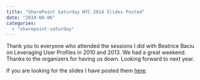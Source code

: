 ```yaml
---
title: "SharePoint Saturday NYC 2014 Slides Posted"
date: "2014-08-06"
categories: 
  - "sharepoint-saturday"
---
```


Thank you to everyone who attended the sessions I did with Beatrice Baciu on Leveraging User Profiles in 2010 and 2013. We had a great weekend. Thanks to the organizers for having us down. Looking forward to next year.

If you are looking for the slides I have posted them [here](http://slidesha.re/UIpIKq).
